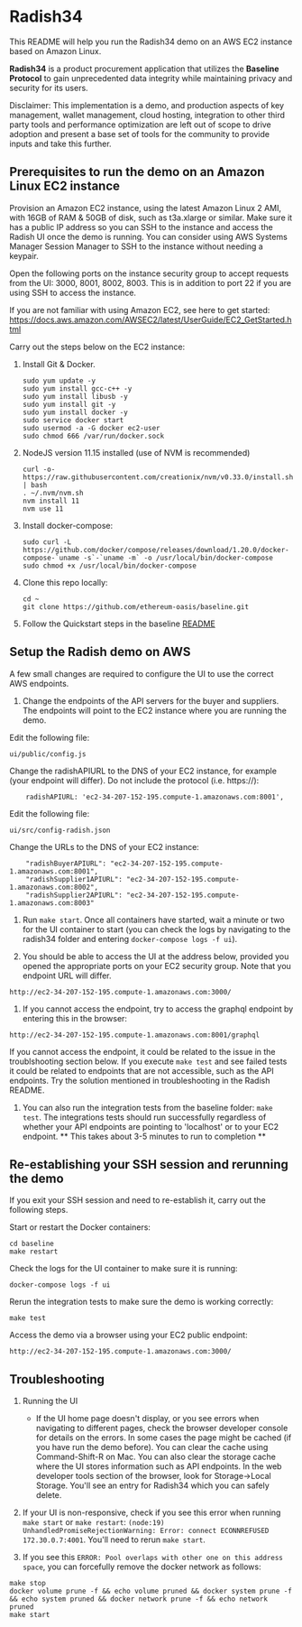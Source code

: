 # Radish34

This README will help you run the Radish34 demo on an AWS EC2 instance based on Amazon Linux.

__Radish34__ is a product procurement application that utilizes the __Baseline Protocol__ to gain unprecedented data integrity while maintaining privacy and security for its users.

Disclaimer: This implementation is a demo, and production aspects of key management, wallet management, cloud hosting, integration to other third party tools and performance optimization are left out of scope to drive adoption and present a base set of tools for the community to provide inputs and take this further.

## Prerequisites to run the demo on an Amazon Linux EC2 instance

Provision an Amazon EC2 instance, using the latest Amazon Linux 2 AMI, with 16GB of RAM & 50GB of disk, such as t3a.xlarge or similar. Make sure it has a public IP address so you can SSH to the instance and access the Radish UI once the demo is running. You can consider using AWS Systems Manager Session Manager to SSH to the instance without needing a keypair.

Open the following ports on the instance security group to accept requests from the UI: 3000, 8001, 8002, 8003. This is in addition to port 22 if you are using SSH to access the instance.

If you are not familiar with using Amazon EC2, see here to get started: https://docs.aws.amazon.com/AWSEC2/latest/UserGuide/EC2_GetStarted.html

Carry out the steps below on the EC2 instance:
    
1.  Install Git & Docker. 
  
    ```
    sudo yum update -y
    sudo yum install gcc-c++ -y
    sudo yum install libusb -y
    sudo yum install git -y
    sudo yum install docker -y
    sudo service docker start
    sudo usermod -a -G docker ec2-user
    sudo chmod 666 /var/run/docker.sock
    ```

1. NodeJS version 11.15 installed (use of NVM is recommended)

    ```
    curl -o- https://raw.githubusercontent.com/creationix/nvm/v0.33.0/install.sh | bash
    . ~/.nvm/nvm.sh
    nvm install 11
    nvm use 11
    ```

1. Install docker-compose:

    ```
    sudo curl -L https://github.com/docker/compose/releases/download/1.20.0/docker-compose-`uname -s`-`uname -m` -o /usr/local/bin/docker-compose
    sudo chmod +x /usr/local/bin/docker-compose
    ```

1.  Clone this repo locally:

    ```
    cd ~
    git clone https://github.com/ethereum-oasis/baseline.git
    ```

1. Follow the Quickstart steps in the baseline [README](../README.md)

## Setup the Radish demo on AWS
A few small changes are required to configure the UI to use the correct AWS endpoints.

1. Change the endpoints of the API servers for the buyer and suppliers. The endpoints will point to the EC2 instance where you are running the demo.

Edit the following file:

`ui/public/config.js`

Change the radishAPIURL to the DNS of your EC2 instance, for example (your endpoint will differ). Do not include the protocol (i.e. https://):

```
    radishAPIURL: 'ec2-34-207-152-195.compute-1.amazonaws.com:8001',
```

Edit the following file:

`ui/src/config-radish.json`

Change the URLs to the DNS of your EC2 instance:

```
    "radishBuyerAPIURL": "ec2-34-207-152-195.compute-1.amazonaws.com:8001",
    "radishSupplier1APIURL": "ec2-34-207-152-195.compute-1.amazonaws.com:8002",
    "radishSupplier2APIURL": "ec2-34-207-152-195.compute-1.amazonaws.com:8003"
```

1. Run `make start`. Once all containers have started, wait a minute or two for the UI container to start (you can check the logs by navigating to the radish34 folder and entering `docker-compose logs -f ui`).

1. You should be able to access the UI at the address below, provided you opened the appropriate ports on your EC2 security group. Note that you endpoint URL will differ.

```
http://ec2-34-207-152-195.compute-1.amazonaws.com:3000/
```

1. If you cannot access the endpoint, try to access the graphql endpoint by entering this in the browser:

```
http://ec2-34-207-152-195.compute-1.amazonaws.com:8001/graphql
```

If you cannot access the endpoint, it could be related to the issue in the troublshooting section below. If you execute `make test` and see failed tests it could be related to endpoints that are not accessible, such as the API endpoints. Try the solution mentioned in troubleshooting in the Radish README.

1. You can also run the integration tests from the baseline folder: `make test`. The integrations tests should run successfully regardless of whether your API endpoints are pointing to 'localhost' or to your EC2 endpoint. ** This takes about 3-5 minutes to run to completion **

## Re-establishing your SSH session and rerunning the demo
If you exit your SSH session and need to re-establish it, carry out the following steps.

Start or restart the Docker containers:

```
cd baseline
make restart
```

Check the logs for the UI container to make sure it is running:

```
docker-compose logs -f ui
```
  
Rerun the integration tests to make sure the demo is working correctly:

```
make test
```

Access the demo via a browser using your EC2 public endpoint:

```
http://ec2-34-207-152-195.compute-1.amazonaws.com:3000/
```
   
## Troubleshooting

1. Running the UI
   - If the UI home page doesn't display, or you see errors when navigating to different pages, check the browser developer console for details on the errors. In some cases the page might be cached (if you have run the demo before). You can clear the cache using Command-Shift-R on Mac. You can also clear the storage cache where the UI stores information such as API endpoints. In the web developer tools section of the browser, look for Storage->Local Storage. You'll see an entry for Radish34 which you can safely delete.

1. If your UI is non-responsive, check if you see this error when running `make start` or `make restart`: `(node:19) UnhandledPromiseRejectionWarning: Error: connect ECONNREFUSED 172.30.0.7:4001`. You'll need to rerun `make start`.

1. If you see this `ERROR: Pool overlaps with other one on this address space`, you can forcefully remove the docker network as follows:

```
make stop
docker volume prune -f && echo volume pruned && docker system prune -f && echo system pruned && docker network prune -f && echo network pruned
make start
```


